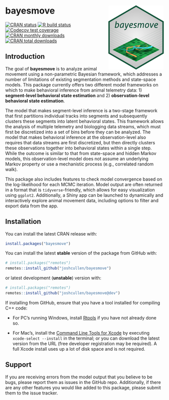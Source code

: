 
<!-- README.md is generated from README.Rmd. Please edit that file -->

# bayesmove <img src="man/figures/logo.png" align="right" width=35%  style="padding-left: 10px"/>

<!-- badges: start -->

[![CRAN
status](https://www.r-pkg.org/badges/version/bayesmove)](https://CRAN.R-project.org/package=bayesmove)
[![R build
status](https://github.com/joshcullen/bayesmove/workflows/R-CMD-check/badge.svg)](https://github.com/joshcullen/bayesmove/actions)
[![Codecov test
coverage](https://codecov.io/gh/joshcullen/bayesmove/branch/master/graph/badge.svg)](https://codecov.io/gh/joshcullen/bayesmove?branch=master)
[![CRAN monthly
downloads](https://cranlogs.r-pkg.org/badges/bayesmove)](https://CRAN.R-project.org/package=bayesmove)
[![CRAN total
downloads](https://cranlogs.r-pkg.org/badges/grand-total/bayesmove)](https://CRAN.R-project.org/package=bayesmove)
<!-- badges: end -->

## Introduction

The goal of **bayesmove** is to analyze animal movement using a
non-parametric Bayesian framework, which addresses a number of
limitations of existing segmentation methods and state-space models.
This package currently offers two different model frameworks on which to
make behavioral inference from animal telemetry data: 1) **segment-level
behavioral state estimation** and 2) **observation-level behavioral
state estimation**.

The model that makes segment-level inference is a two-stage framework
that first partitions individual tracks into segments and subsequently
clusters these segments into latent behavioral states. This framework
allows the analysis of multiple telemetry and biologging data streams,
which must first be discretized into a set of bins before they can be
analyzed. The model that makes behavioral inference at the
observation-level also requires that data streams are first discretized,
but then directly clusters these observations together into behavioral
states within a single step. While the outcome is similar to that from
state-space and hidden Markov models, this observation-level model does
not assume an underlying Markov property or use a mechanistic process
(e.g., correlated random walk).

This package also includes features to check model convergence based on
the log-likelihood for each MCMC iteration. Model output are often
returned in a format that is `tidyverse`-friendly, which allows for easy
visualization using `ggplot2`. Additionally, a Shiny app can be launched
to dynamically and interactively explore animal movement data, including
options to filter and export data from the app.

## Installation

You can install the latest CRAN release with:

``` r
install.packages("bayesmove")
```

You can install the latest **stable** version of the package from GitHub
with:

``` r
# install.packages("remotes")
remotes::install_github("joshcullen/bayesmove")
```

or latest development (**unstable**) version with:

``` r
# install.packages("remotes")
remotes::install_github("joshcullen/bayesmove@dev")
```

If installing from GitHub, ensure that you have a tool installed for
compiling C++ code:

-   For PC’s running Windows, install
    [Rtools](https://cran.r-project.org/bin/windows/Rtools/) if you have
    not already done so.

-   For Mac’s, install the [Command Line Tools for
    Xcode](https://developer.apple.com/download/more/) by executing
    `xcode-select --install` in the terminal; or you can download the
    latest version from the URL (free developer registration may be
    required). A full Xcode install uses up a lot of disk space and is
    not required.

## Support

If you are receiving errors from the model output that you believe to be
bugs, please report them as issues in the GitHub repo. Additionally, if
there are any other features you would like added to this package,
please submit them to the issue tracker.
